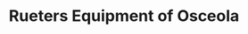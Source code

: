 ---
title: "Rueters Equipment of Osceola"
url: /osceola/rueters-equipment-of-osceola/
shop: agrarian
---